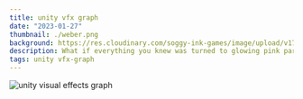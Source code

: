 ```yaml
---
title: unity vfx graph
date: "2023-01-27"
thumbnail: ./weber.png
background: https://res.cloudinary.com/soggy-ink-games/image/upload/v1709873090/unity-ian.png
description: What if everything you knew was turned to glowing pink particles ?
tags: unity vfx-graph
---
```


![unity visual effects graph](https://res.cloudinary.com/soggy-ink-games/image/upload/v1675007068/portfolio/vfxGraphWeber_sdng57.png)
